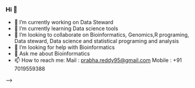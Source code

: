 ### Hi  👋
- 🔭 I’m currently working on Data Steward
- 🌱 I’m currently learning Data science tools
- 👯 I’m looking to collaborate on Bioinformatics, Genomics,R programing, Data steward, Data science and statistical programing and analysis
- 🤔 I’m looking for help with Bioinformatics
- 💬 Ask me about Bioinformatics 
- 📫 How to reach me: Mail : prabha.reddy95@gmail.com
                      Mobile : +91 7019559388

-->
<!--
**Prabhakarareddyav/Prabhakarareddyav** is a ✨ _special_ ✨ repository because its `README.md` (this file) appears on your GitHub profile.




